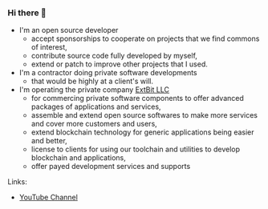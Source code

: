 ### Hi there 👋

- I'm an open source developer
  - accept sponsorships to cooperate on projects that we find commons of interest,
  - contribute source code fully developed by myself,
  - extend or patch to improve other projects that I used.
- I'm a contractor doing private software developments
  - that would be highly at a client's will.
- I'm operating the private company [ExtBit LLC](https://extbit.llc)
  - for commercing private software components to offer advanced packages of applications and services,
  - assemble and extend open source softwares to make more services and cover more customers and users,
  - extend blockchain technology for generic applications being easier and better,
  - license to clients for using our toolchain and utilities to develop blockchain and applications,
  - offer payed development services and supports

Links:
  - [YouTube Channel](https://www.youtube.com/channel/UCOFulLMWj7hYxXng8Bh-RFg)

<!--
**duzy/duzy** is a ✨ _special_ ✨ repository because its `README.md` (this file) appears on your GitHub profile.

Here are some ideas to get you started:

- 🔭 I’m currently working on ...
- 🌱 I’m currently learning ...
- 👯 I’m looking to collaborate on ...
- 🤔 I’m looking for help with ...
- 💬 Ask me about ...
- 📫 How to reach me: ...
- 😄 Pronouns: ...
- ⚡ Fun fact: ...
-->
